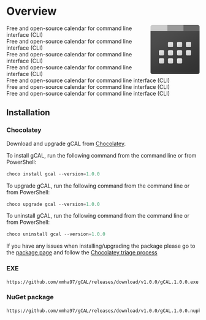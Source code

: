 # Overview

<img align="right" width="128" src="./Icon.png">

Free and open-source calendar for command line interface (CLI)  
Free and open-source calendar for command line interface (CLI)  
Free and open-source calendar for command line interface (CLI)  
Free and open-source calendar for command line interface (CLI)  
Free and open-source calendar for command line interface (CLI)  
Free and open-source calendar for command line interface (CLI)  
Free and open-source calendar for command line interface (CLI)  

## Installation
### Chocolatey

Download and upgrade gCAL from [Chocolatey](https://chocolatey.org).

To install gCAL, run the following command from the command line or from PowerShell:

```powershell
choco install gcal --version=1.0.0
```

To upgrade gCAL, run the following command from the command line or from PowerShell:

```powershell
choco upgrade gcal --version=1.0.0
```

To uninstall gCAL, run the following command from the command line or from PowerShell:

```powershell
choco uninstall gcal --version=1.0.0
```

If you have any issues when installing/upgrading the package please go to the [package page](https://chocolatey.org/packages/jcalnet) and follow the [Chocolatey triage process](https://chocolatey.org/docs/package-triage-process)
### EXE
```
https://github.com/xmha97/gCAL/releases/download/v1.0.0/gCAL.1.0.0.exe
```
### NuGet package
```
https://github.com/xmha97/gCAL/releases/download/v1.0.0/gCAL.1.0.0.nupkg
```
